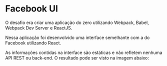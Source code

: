 # Facebook UI

O desafio era criar uma aplicação do zero utilizando Webpack, Babel, Webpack Dev Server e ReactJS.

Nessa aplicação foi desenvolvido uma interface semelhante com a do Facebook utilizando React.

As informações contidas na interface são estáticas e não refletem nenhuma API REST ou back-end. O resultado pode ser visto na imagem abaixo:
